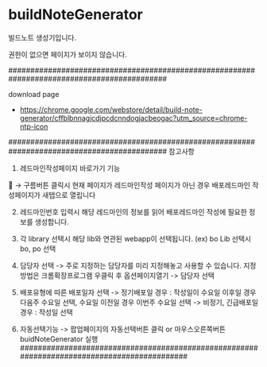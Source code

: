 # buildNoteGenerator
빌드노트 생성기입니다.

권한이 없으면 페이지가 보이지 않습니다.

############################################################################################

download page
- https://chrome.google.com/webstore/detail/build-note-generator/cffblbnnagjcdjpcdcnndogjacbeogac?utm_source=chrome-ntp-icon

############################################################################################
참고사항

1.	레드마인작성페이지 바로가기 기능

 -> 구름버튼 클릭시 현재 페이지가 레드마인작성 페이지가 아닌 경우
         배포레드마인 작성페이지가 새탭으로 열립니다
		 
2. 레드마인번호 입력시 해당 레드마인의 정보를 읽어 배포레드마인 작성에 필요한 정보를 생성합니다.

3. 각 library 선택시 해당 lib와 연관된 webapp이 선택됩니다. (ex) bo Lib 선택시 bo, po 선택

4. 담당자 선택
    -> 주로 지정하는 담당자를 미리 지정해놓고 사용할 수 있습니다.
		지정방법은 크롬확장프로그램 우클릭 후 옵션페이지열기 -> 담당자 선택
		
5. 배포유형에 따른 배포일자 선택
	-> 정기배포일 경우 : 작성일이 수요일 이후일 경우 다음주 수요일 선택, 수요일 이전일 경우 이번주 수요일 선택
	-> 비정기, 긴급배포일 경우 : 작성일 선택

6. 자동선택기능
    -> 팝업페이지의 자동선택버튼 클릭 or 마우스오른쪽버튼 buidNoteGenerator 실행
############################################################################################
